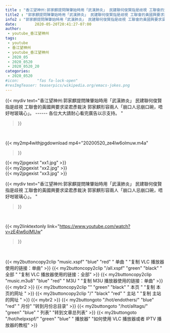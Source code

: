 ```yaml
---
title : "香江望神州:郭家麒提問陳肇始時用「武漢肺炎」 民建聯何俊賢指是歧視 工聯會的黃國興要求梁君彥裁決 郭家麒形容兩人「崩口人忌崩口碗，唔好咁玻璃心」。 "
title2 : "郭家麒提問陳肇始時用「武漢肺炎」 民建聯何俊賢指是歧視 工聯會的黃國興要求梁君彥裁決 郭家麒形容兩人「崩口人忌崩口碗，唔好咁玻璃心」。 "
info2 : "郭家麒提問陳肇始時用「武漢肺炎」 民建聯何俊賢指是歧視 工聯會的黃國興要求梁君彥裁決 郭家麒形容兩人「崩口人忌崩口碗，唔好咁玻璃心」。 ------ 各位大大請耐心看完廣告以示支持。 "
date:        2020-05-20T20:41:27-07:00
author:
 - youtube_香江望神州
tags:
 - youtube
 - 香江望神州
 - youtube_香江望神州
 - 2020_05
 - 2020_0520
 - 2020_0520_20
categories:
 - 2020_0520
#icon:        "fas fa-lock-open"
#resImgTeaser: teaserpics/wikipedia.org/emacs-jokes.png
---
```


{{< mydiv text="香江望神州:郭家麒提問陳肇始時用「武漢肺炎」 民建聯何俊賢指是歧視 工聯會的黃國興要求梁君彥裁決 郭家麒形容兩人「崩口人忌崩口碗，唔好咁玻璃心」。 ------ 各位大大請耐心看完廣告以示支持。 "
>}}
<br>


{{< my2mp4withjpgdownload mp4="20200520_ze4lw6olmuw.m4a"
>}}

{{< my2jpgexist "xx1.jpg" >}}<br>
{{< my2jpgexist "xx2.jpg" >}}<br>
{{< my2jpgexist "xx3.jpg" >}}<br>



{{< mydiv text="香江望神州:郭家麒提問陳肇始時用「武漢肺炎」 民建聯何俊賢指是歧視 工聯會的黃國興要求梁君彥裁決 郭家麒形容兩人「崩口人忌崩口碗，唔好咁玻璃心」。 "
>}}
<br>

{{< my2linktextonly link="https://www.youtube.com/watch?v=zE4lw6olMUw"
>}}


<br>

{{< my2buttoncopy2clip "music.xspf"        "blue"   "red"    " 单曲 "  "复制 VLC 播放器使用的链接：单曲" >}} {{< my2buttoncopy2clip "/all.xspf"         "green"  "black"  " 全部 "  "复制 VLC 播放器使用的链接：全部" >}} {{< my2buttoncopy2clip "music.m3u8"        "blue"   "red"    " M3U  "    "复制 M3U 播放器使用的链接：单曲" >}} {{< mybr2 >}} {{< my2buttoncopy2clip ""                  "green"  "black"  " 本页 "    "复制 本页的网址 " >}} {{< my2buttoncopy2clip "/"                 "black"  "red"    " 主站 "    "复制 主站的网址 " >}} {{< mybr2 >}} {{< my2buttongoto      "/hot/endothers/"   "blue"   "red"    " 月份"   "转到月份总目录" >}} {{< my2buttongoto      "/hot/alltags/"     "green"  "blue"   " 列表"   "转到文章总列表" >}} {{< my2buttongoto      "/hot/helpxspf/"    "green"  "blue"   " 播放器" "如何使用 VLC 播放器或者 IPTV 播放器的教程" >}} 
